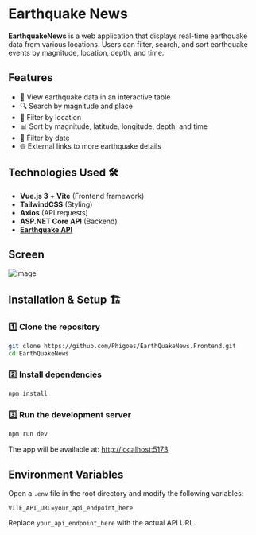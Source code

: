 # **Earthquake News** 

**EarthquakeNews** is a web application that displays real-time earthquake data from various locations. Users can filter, search, and sort earthquake events by magnitude, location, depth, and time.

## **Features** 
- 📌 View earthquake data in an interactive table  
- 🔍 Search by magnitude and place
- 📍 Filter by location  
- 📊 Sort by magnitude, latitude, longitude, depth, and time  
- 📅 Filter by date
- 🌐 External links to more earthquake details  

## **Technologies Used** 🛠
- **Vue.js 3** + **Vite** (Frontend framework)  
- **TailwindCSS** (Styling)  
- **Axios** (API requests)  
- **ASP.NET Core API** (Backend)  
- [**Earthquake API**](https://github.com/Phigoes/EarthQuakeNews.Backend)

## **Screen** 
![image](https://github.com/user-attachments/assets/7b1234cc-f718-43b8-8009-15f5f630ad86)

## **Installation & Setup** 🏗

### **1️⃣ Clone the repository**
```sh
git clone https://github.com/Phigoes/EarthQuakeNews.Frontend.git
cd EarthQuakeNews
```

### **2️⃣ Install dependencies**
```sh
npm install
```

### **3️⃣ Run the development server**
```sh
npm run dev
```
The app will be available at: [http://localhost:5173](http://localhost:5173)  

## **Environment Variables** 
Open a `.env` file in the root directory and modify the following variables:
```
VITE_API_URL=your_api_endpoint_here
```
Replace `your_api_endpoint_here` with the actual API URL.

